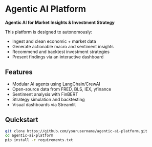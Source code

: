 # Agentic AI Platform

**Agentic AI for Market Insights & Investment Strategy**

This platform is designed to autonomously:
- Ingest and clean economic + market data
- Generate actionable macro and sentiment insights
- Recommend and backtest investment strategies
- Present findings via an interactive dashboard

## Features
- Modular AI agents using LangChain/CrewAI
- Open-source data from FRED, BLS, IEX, yfinance
- Sentiment analysis with FinBERT
- Strategy simulation and backtesting
- Visual dashboards via Streamlit

## Quickstart
```bash
git clone https://github.com/yourusername/agentic-ai-platform.git
cd agentic-ai-platform
pip install -r requirements.txt
